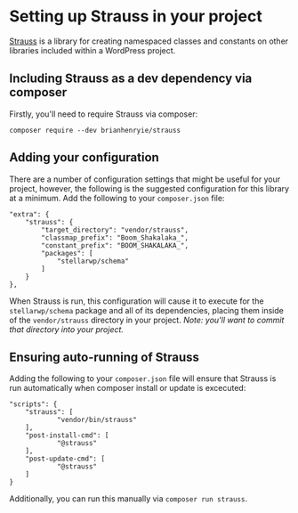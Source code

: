 # Setting up Strauss in your project

[Strauss](https://github.com/BrianHenryIE/strauss) is a library for creating namespaced classes and constants on other libraries included within a WordPress project.

## Including Strauss as a dev dependency via composer

Firstly, you'll need to require Strauss via composer:

```
composer require --dev brianhenryie/strauss
```

## Adding your configuration

There are a number of configuration settings that might be useful for your project, however, the following is the suggested configuration for this library at a minimum. Add the following to your `composer.json` file:

```
"extra": {
	"strauss": {
		"target_directory": "vendor/strauss",
		"classmap_prefix": "Boom_Shakalaka_",
		"constant_prefix": "BOOM_SHAKALAKA_",
		"packages": [
			"stellarwp/schema"
		]
	}
},
```

When Strauss is run, this configuration will cause it to execute for the `stellarwp/schema` package and all of its dependencies, placing them inside of the `vendor/strauss` directory in your project. _Note: you'll want to commit that directory into your project._

## Ensuring auto-running of Strauss

Adding the following to your `composer.json` file will ensure that Strauss is run automatically when composer install or update is excecuted:

```
"scripts": {
	"strauss": [
			"vendor/bin/strauss"
	],
	"post-install-cmd": [
			"@strauss"
	],
	"post-update-cmd": [
			"@strauss"
	]
}
```

Additionally, you can run this manually via `composer run strauss`.
